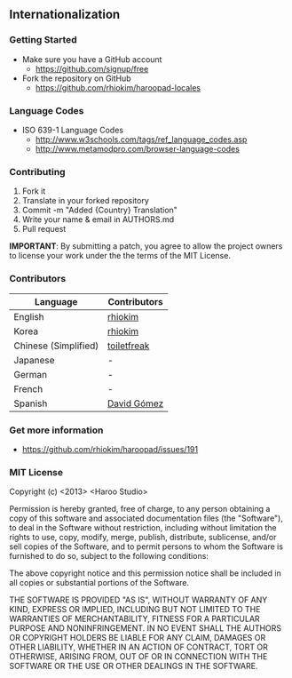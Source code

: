 ## Internationalization


### Getting Started

* Make sure you have a GitHub account
	- https://github.com/signup/free
* Fork the repository on GitHub
	- https://github.com/rhiokim/haroopad-locales

### Language Codes

* ISO 639-1 Language Codes 
	- http://www.w3schools.com/tags/ref_language_codes.asp
	- http://www.metamodpro.com/browser-language-codes

### Contributing

1. Fork it
2. Translate in your forked repository
3. Commit -m "Added {Country} Translation"
4. Write your name & email in AUTHORS.md
5. Pull request

**IMPORTANT**: By submitting a patch, you agree to allow the project owners to
license your work under the the terms of the MIT License.

### Contributors

| Language | Contributors |
|---------|------------|
| English     | [rhiokim](https://github.com/rhiokim) |
| Korea       | [rhiokim](https://github.com/rhiokim)  |
| Chinese (Simplified)  | [toiletfreak](https://github.com/toiletfreak) |
| Japanese       | - |
| German    | - |
| French     | - |
| Spanish  | [David Gómez](https://github.com/davegomez) |

### Get more information

* https://github.com/rhiokim/haroopad/issues/191

### MIT License
Copyright (c) <2013> &lt;Haroo Studio&gt;

Permission is hereby granted, free of charge, to any person
obtaining a copy of this software and associated documentation
files (the "Software"), to deal in the Software without
restriction, including without limitation the rights to use,
copy, modify, merge, publish, distribute, sublicense, and/or sell
copies of the Software, and to permit persons to whom the
Software is furnished to do so, subject to the following
conditions:

The above copyright notice and this permission notice shall be
included in all copies or substantial portions of the Software.

THE SOFTWARE IS PROVIDED "AS IS", WITHOUT WARRANTY OF ANY KIND,
EXPRESS OR IMPLIED, INCLUDING BUT NOT LIMITED TO THE WARRANTIES
OF MERCHANTABILITY, FITNESS FOR A PARTICULAR PURPOSE AND
NONINFRINGEMENT. IN NO EVENT SHALL THE AUTHORS OR COPYRIGHT
HOLDERS BE LIABLE FOR ANY CLAIM, DAMAGES OR OTHER LIABILITY,
WHETHER IN AN ACTION OF CONTRACT, TORT OR OTHERWISE, ARISING
FROM, OUT OF OR IN CONNECTION WITH THE SOFTWARE OR THE USE OR
OTHER DEALINGS IN THE SOFTWARE.